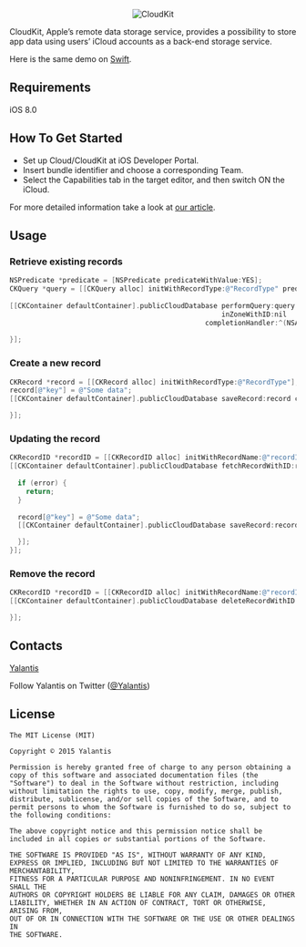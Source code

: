 
<p align="center" >
  <img src="https://github.com/Yalantis/CloudKit-Demo.Objective-C/blob/master/CloudKit-objc.png" alt="CloudKit" title="CloudKit">
</p>

CloudKit, Apple’s remote data storage service, provides a possibility to store app data using users’ iCloud accounts as a back-end storage service.

Here is the same demo on [Swift](https://github.com/Yalantis/CloudKit-Demo.Swift).

## Requirements
iOS 8.0

## How To Get Started

- Set up Cloud/CloudKit at iOS Developer Portal.
- Insert bundle identifier and choose a corresponding Team.
- Select the Capabilities tab in the target editor, and then switch ON the iCloud.

For more detailed information take a look at [our article](http://yalantis.com/blog/work-cloudkit/).

## Usage

### Retrieve existing records
```objective-c
NSPredicate *predicate = [NSPredicate predicateWithValue:YES];
CKQuery *query = [[CKQuery alloc] initWithRecordType:@"RecordType" predicate:predicate];
    
[[CKContainer defaultContainer].publicCloudDatabase performQuery:query
                                                    inZoneWithID:nil
                                                completionHandler:^(NSArray *results, NSError *error) {
                                                  
}];
```
### Create a new record
```objective-c
CKRecord *record = [[CKRecord alloc] initWithRecordType:@"RecordType"];
record[@"key"] = @"Some data";
[[CKContainer defaultContainer].publicCloudDatabase saveRecord:record completionHandler:^(CKRecord *record, NSError *error) {

}];
```

### Updating the record
```objective-c
CKRecordID *recordID = [[CKRecordID alloc] initWithRecordName:@"recordId"];
[[CKContainer defaultContainer].publicCloudDatabase fetchRecordWithID:recordID completionHandler:^(CKRecord *record, NSError *error) {
        
  if (error) {
    return;
  }
        
  record[@"key"] = @"Some data";
  [[CKContainer defaultContainer].publicCloudDatabase saveRecord:record completionHandler:^(CKRecord *record, NSError *error) {

  }];
}];
```
### Remove the record
```objective-c
CKRecordID *recordID = [[CKRecordID alloc] initWithRecordName:@"recordId"];
[[CKContainer defaultContainer].publicCloudDatabase deleteRecordWithID:recordID completionHandler:^(CKRecordID *recordID, NSError *error) {

}];
```

## Contacts

[Yalantis](http://yalantis.com)

Follow Yalantis on Twitter ([@Yalantis](https://twitter.com/yalantis))

## License

    The MIT License (MIT)

    Copyright © 2015 Yalantis

    Permission is hereby granted free of charge to any person obtaining a copy of this software and associated documentation files (the "Software") to deal in the Software without restriction, including without limitation the rights to use, copy, modify, merge, publish, distribute, sublicense, and/or sell copies of the Software, and to permit persons to whom the Software is furnished to do so, subject to the following conditions:

    The above copyright notice and this permission notice shall be included in all copies or substantial portions of the Software.

    THE SOFTWARE IS PROVIDED "AS IS", WITHOUT WARRANTY OF ANY KIND, EXPRESS OR IMPLIED, INCLUDING BUT NOT LIMITED TO THE WARRANTIES OF MERCHANTABILITY,
    FITNESS FOR A PARTICULAR PURPOSE AND NONINFRINGEMENT. IN NO EVENT SHALL THE
    AUTHORS OR COPYRIGHT HOLDERS BE LIABLE FOR ANY CLAIM, DAMAGES OR OTHER
    LIABILITY, WHETHER IN AN ACTION OF CONTRACT, TORT OR OTHERWISE, ARISING FROM,
    OUT OF OR IN CONNECTION WITH THE SOFTWARE OR THE USE OR OTHER DEALINGS IN
    THE SOFTWARE.
    
